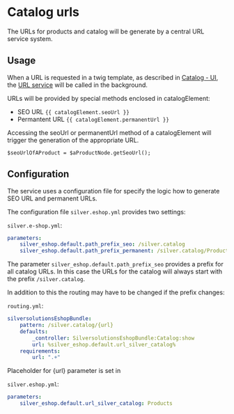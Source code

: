 # Catalog urls

The URLs for products and catalog will be generate by a central URL service system.

## Usage

When a URL is requested in a twig template, as described in [Catalog - UI](Catalog---UI_23560463.html), the [URL service](Catalog-urls_23560474.html) will be called in the background.

URLs will be provided by special methods enclosed in catalogElement:

- SEO URL `{{ catalogElement.seoUrl }}`
- Permantent URL `{{ catalogElement.permanentUrl }}`

Accessing the seoUrl or permanentUrl method of a catalogElement will trigger the generation of the appropriate URL.

``` 
$seoUrlOfAProduct = $aProductNode.getSeoUrl();
```

## Configuration

The service uses a configuration file for specify the logic how to generate SEO URL and permanent URLs. 

The configuration file `silver.eshop.yml` provides two settings:

`silver.e-shop.yml`:

``` yaml
parameters:
    silver_eshop.default.path_prefix_seo: /silver.catalog
    silver_eshop.default.path_prefix_permanent: /silver.catalog/Products
```

The parameter `silver_eshop.default.path_prefix_seo` provides a prefix for all catalog URLs. In this case the URLs for the catalog will always start with the prefix `/silver.catalog`.

In addition to this the routing may have to be changed if the prefix changes:

`routing.yml`:

``` yaml
silversolutionsEshopBundle:
    pattern: /silver.catalog/{url}
    defaults:
        _controller: SilversolutionsEshopBundle:Catalog:show
        url: %silver_eshop.default.url_silver_catalog%
    requirements:
        url: ".+"
```

Placeholder for {url} parameter is set in

`silver.eshop.yml`:

``` yaml
parameters:
    silver_eshop.default.url_silver_catalog: Products
```
